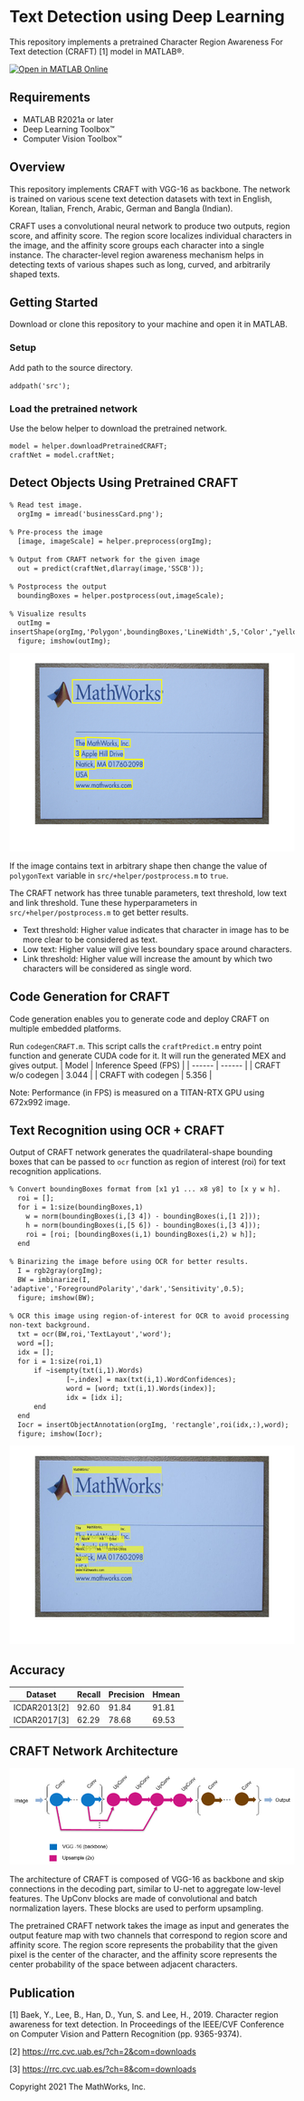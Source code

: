 # Text Detection using Deep Learning

This repository implements a pretrained Character Region Awareness For Text detection (CRAFT) [1] model in MATLAB&reg;.

[![Open in MATLAB Online](https://www.mathworks.com/images/responsive/global/open-in-matlab-online.svg)](https://matlab.mathworks.com/open/github/v1?repo=matlab-deep-learning/Text-Detection-using-Deep-Learning)

Requirements
------------  

- MATLAB R2021a or later
- Deep Learning Toolbox&trade;
- Computer Vision Toolbox&trade;

Overview
--------

This repository implements CRAFT with VGG-16 as backbone. The network is trained on various scene text detection datasets with text in English, Korean, Italian, French, Arabic, German and Bangla (Indian). 

CRAFT uses a convolutional neural network to produce two outputs, region score, and affinity score. The region score localizes individual characters in the image, and the affinity score groups each character into a single instance. The character-level region awareness mechanism helps in detecting texts of various shapes such as long, curved, and arbitrarily shaped texts.

Getting Started
---------------
Download or clone this repository to your machine and open it in MATLAB.
### Setup
Add path to the source directory.

`addpath('src');`

### Load the pretrained network
Use the below helper to download the pretrained network.
```
model = helper.downloadPretrainedCRAFT;
craftNet = model.craftNet;
```

Detect Objects Using Pretrained CRAFT
---------------------------------------

```
% Read test image.
  orgImg = imread('businessCard.png');

% Pre-process the image
  [image, imageScale] = helper.preprocess(orgImg);

% Output from CRAFT network for the given image
  out = predict(craftNet,dlarray(image,'SSCB'));
    
% Postprocess the output
  boundingBoxes = helper.postprocess(out,imageScale);
    
% Visualize results
  outImg = insertShape(orgImg,'Polygon',boundingBoxes,'LineWidth',5,'Color',"yellow");
  figure; imshow(outImg);
```

<img src="images/business_card.png" alt ="image" width="550" height="350"/>

If the image contains text in arbitrary shape then change the value of `polygonText` variable in `src/+helper/postprocess.m` to `true`.

The CRAFT network has three tunable parameters, text threshold, low text and link threshold. Tune these hyperparameters in `src/+helper/postprocess.m` to get better results. 
- Text threshold: Higher value indicates that character in image has to be more clear to be considered as text.
- Low text: Higher value will give less boundary space around characters.
- Link threshold: Higher value will increase the amount by which two characters will be considered as single word.

Code Generation for CRAFT
---------------------------------------
Code generation enables you to generate code and deploy CRAFT on multiple embedded platforms.

Run `codegenCRAFT.m`. This script calls the `craftPredict.m` entry point function and generate CUDA code for it. It will run the generated MEX and gives output.
| Model | Inference Speed (FPS) | 
| ------ | ------ | 
| CRAFT w/o codegen | 3.044 |
| CRAFT with codegen | 5.356 |

Note: Performance (in FPS) is measured on a TITAN-RTX GPU using 672x992 image.

Text Recognition using OCR + CRAFT
----------------------------------

Output of CRAFT network generates the quadrilateral-shape bounding boxes that can be passed to `ocr` function as region of interest (roi) for text recognition applications.

```
% Convert boundingBoxes format from [x1 y1 ... x8 y8] to [x y w h].
  roi = [];
  for i = 1:size(boundingBoxes,1)
    w = norm(boundingBoxes(i,[3 4]) - boundingBoxes(i,[1 2]));
    h = norm(boundingBoxes(i,[5 6]) - boundingBoxes(i,[3 4]));
    roi = [roi; [boundingBoxes(i,1) boundingBoxes(i,2) w h]];
  end

% Binarizing the image before using OCR for better results.
  I = rgb2gray(orgImg);
  BW = imbinarize(I, 'adaptive','ForegroundPolarity','dark','Sensitivity',0.5);
  figure; imshow(BW);

% OCR this image using region-of-interest for OCR to avoid processing non-text background.
  txt = ocr(BW,roi,'TextLayout','word');
  word =[];
  idx = [];
  for i = 1:size(roi,1)
      if ~isempty(txt(i,1).Words)
              [~,index] = max(txt(i,1).WordConfidences);
              word = [word; txt(i,1).Words(index)];
              idx = [idx i];  
      end
  end
  Iocr = insertObjectAnnotation(orgImg, 'rectangle',roi(idx,:),word);
  figure; imshow(Iocr);
```

<img src="images/ocr_result.jpg" alt ="image" width="550" height="350"/>

Accuracy
---------

| Dataset | Recall | Precision  | Hmean |
| ------ | ------ | ------ | ------ |
| ICDAR2013[2] | 92.60 | 91.84 | 91.81 |
| ICDAR2017[3] | 62.29 | 78.68 | 69.53 |

CRAFT Network Architecture
--------------------------

![alt text](images/craft_architecture.PNG?raw=true)

The architecture of CRAFT is composed of VGG-16 as backbone and skip connections in the decoding part, similar to U-net to aggregate low-level features. The UpConv blocks are made of convolutional and batch normalization layers. These blocks are used to perform upsampling.

The pretrained CRAFT network takes the image as input and generates the output feature map with two channels that correspond to region score and affinity score. The region score represents the probability that the given pixel is the center of the character, and the affinity score represents the center probability of the space between adjacent characters. 



Publication
-----------

[1] Baek, Y., Lee, B., Han, D., Yun, S. and Lee, H., 2019. Character region awareness for text detection. In Proceedings of the IEEE/CVF Conference on Computer Vision and Pattern Recognition (pp. 9365-9374).

[2] https://rrc.cvc.uab.es/?ch=2&com=downloads

[3] https://rrc.cvc.uab.es/?ch=8&com=downloads

Copyright 2021 The MathWorks, Inc.
